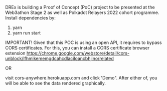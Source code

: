DREx is building a Proof of Concept (PoC) project to be presented at the Web3athon Stage 2 as well as Polkadot Relayers 2022 cohort programme.
Install dependencies by:
1. yarn
2. yarn run start


IMPORTANT! Given that this POC is using an open API, it requires to bypass CORS certificates. For this, you can install a CORS certificate browser extension https://chrome.google.com/webstore/detail/cors-unblock/lfhmikememgdcahcdlaciloancbhjino/related

OR

visit cors-anywhere.herokuapp.com and click 'Demo". After either of, you will be able to see the data rendered graphically.
